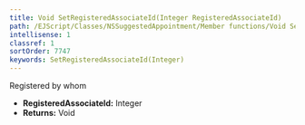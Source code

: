 ```yaml
---
title: Void SetRegisteredAssociateId(Integer RegisteredAssociateId)
path: /EJScript/Classes/NSSuggestedAppointment/Member functions/Void SetRegisteredAssociateId(Integer p_0)
intellisense: 1
classref: 1
sortOrder: 7747
keywords: SetRegisteredAssociateId(Integer)
---
```



Registered by whom



* **RegisteredAssociateId:** Integer
* **Returns:** Void


